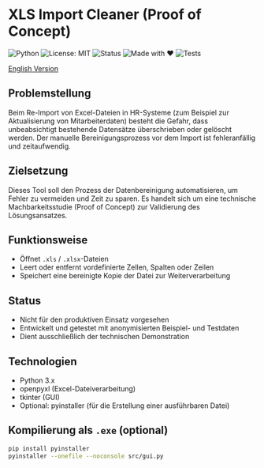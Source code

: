 # XLS Import Cleaner (Proof of Concept)
![Python](https://img.shields.io/badge/python-3.10%2B-blue)
![License: MIT](https://img.shields.io/badge/License-MIT-green.svg)
![Status](https://img.shields.io/badge/status-POC-orange)
![Made with ❤️](https://img.shields.io/badge/made%20with-%E2%9D%A4-red)
![Tests](https://github.com/Chrisp-Codes/xls-import-cleaner/actions/workflows/python-tests.yml/badge.svg)


[English Version](README_en.md)

## Problemstellung

Beim Re-Import von Excel-Dateien in HR-Systeme (zum Beispiel zur Aktualisierung von Mitarbeiterdaten) besteht die Gefahr, dass unbeabsichtigt bestehende Datensätze überschrieben oder gelöscht werden. Der manuelle Bereinigungsprozess vor dem Import ist fehleranfällig und zeitaufwendig.

## Zielsetzung

Dieses Tool soll den Prozess der Datenbereinigung automatisieren, um Fehler zu vermeiden und Zeit zu sparen. Es handelt sich um eine technische Machbarkeitsstudie (Proof of Concept) zur Validierung des Lösungsansatzes.

## Funktionsweise

- Öffnet `.xls` / `.xlsx`-Dateien
- Leert oder entfernt vordefinierte Zellen, Spalten oder Zeilen
- Speichert eine bereinigte Kopie der Datei zur Weiterverarbeitung

## Status

- Nicht für den produktiven Einsatz vorgesehen
- Entwickelt und getestet mit anonymisierten Beispiel- und Testdaten
- Dient ausschließlich der technischen Demonstration

## Technologien

- Python 3.x
- openpyxl (Excel-Dateiverarbeitung)
- tkinter (GUI)
- Optional: pyinstaller (für die Erstellung einer ausführbaren Datei)

## Kompilierung als `.exe` (optional)

```bash
pip install pyinstaller
pyinstaller --onefile --noconsole src/gui.py
